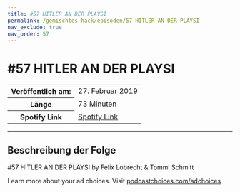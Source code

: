 ```yaml
---
title: #57 HITLER AN DER PLAYSI
permalink: /gemischtes-hack/episoden/57-HITLER-AN-DER-PLAYSI
nav_exclude: true
nav_order: 57
---
```


# #57 HITLER AN DER PLAYSI
<table class="resp-table dcf-table dcf-table-responsive dcf-table-bordered dcf-table-striped dcf-w-100%">
                    <tbody>
                        <tr>
                            <th scope="row">Veröffentlich am:</th>
                            <td data-label="Veröffentlich am:">27. Februar 2019</td>
                        </tr>
                        <tr>
                            <th scope="row">Länge </th>
                            <td data-label="Länge ">73 Minuten</td>
                        </tr><tr>
                                <th scope="row">Spotify Link</th>
                                <td data-label="Spotify Link"><a href="https://open.spotify.com/episode/1PLJi3b8Xwa37A74MyZxWm">Spotify Link</a></td>
                            </tr></tbody>
                </table>

***

## Beschreibung der Folge

<div>
<p>#57 HITLER AN DER PLAYSI by Felix Lobrecht &amp; Tommi Schmitt</p><p> </p><p>Learn more about your ad choices. Visit <a href="https://podcastchoices.com/adchoices">podcastchoices.com/adchoices</a></p>  
</div>


